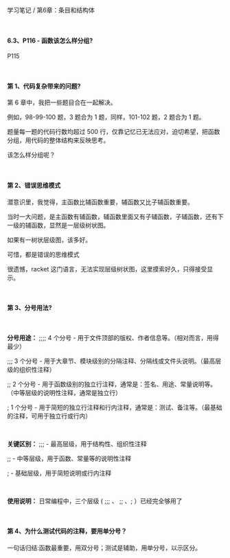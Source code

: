 学习笔记 / 第6章：条目和结构体

<br>

#### 6.3、P116 - 函数该怎么样分组? 

P115

<br>

#### 第 1、代码复杂带来的问题?
第 6 章中，我把一些题目合在一起解决。

例如，98-99-100 题，3 题合为 1 题，同样，101-102 题，2 题合为 1 题。

题量每一题的代码行数均超过 500 行，仅靠记忆已无法应对，迫切希望，把函数分组，用代码的整体结构来反映思考。

该怎么样分组呢？

<br>

#### 第 2、错误思维模式

潜意识里，我觉得，主函数比辅函数重要，辅函数又比子辅函数重要。

当时一大问题，是主函数有辅函数，辅函数里面又有子辅函数，子辅函数，还有下一级的辅函数，显然是一层级树状图。

如果有一树状层级图，该多好。

可惜，都是错误的思维模式

很遗憾，racket 这门语言，无法实现层级树状图，这里摸索好久，只得接受显示。


<br>

#### 第 3、分号用法?

<br>

**分号用途：**
;;;; 4 个分号 - 用于文件顶部的版权、作者信息等。（相对而言，用得最少）

;;; 3 个分号 - 用于大章节、模块级别的分隔注释、分隔线或文件头说明。（最高层级的组织性注释）

;; 2 个分号 - 用于函数级别的独立行注释，通常是：签名、用途、常量说明等。（中等层级的说明性注释，通常是独立行）

; 1 个分号 - 用于简短的独立行注释和行内注释，通常是：测试、备注等。（最基础的注释，可用于独立行或行内）

<br>

**关键区别：**
 ;;; - 最高层级，用于结构性、组织性注释

 ;; - 中等层级，用于函数、常量等的说明性注释

 ; - 基础层级，用于简短说明或行内注释

<br> 

**使用说明：**
日常编程中，三个层级 ( ;;; 、 ;; 、; ）已经完全够用了

<br>

#### 第 4、为什么测试代码的注释，要用单分号？
一句话归结:函数最重要，用双分号；测试是辅助，用单分号，以示区分。